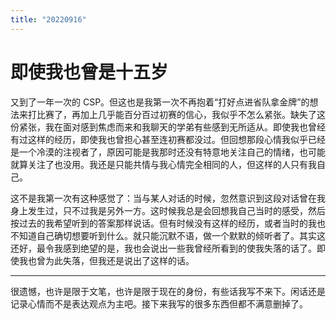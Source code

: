 ```yaml
---
title: "20220916"
---
```

即使我也曾是十五岁
===

又到了一年一次的 CSP。但这也是我第一次不再抱着“打好点进省队拿金牌”的想法来打比赛了，再加上几乎能百分百过初赛的信心，我似乎不怎么紧张。缺失了这份紧张，我在面对感到焦虑而来和我聊天的学弟有些感到无所适从。即使我也曾经有过这样的经历，即使我也曾担心甚至连初赛都没过。但回想那段心情我似乎已经是一个冷漠的注视者了，原因可能是我那时还没有特意地关注自己的情绪，也可能就算关注了也没用。我还是只能共情与我心情完全相同的人，但这样的人只有我自己。

这不是我第一次有这种感觉了：当与某人对话的时候，忽然意识到这段对话曾在我身上发生过，只不过我是另外一方。这时候我总是会回想我自己当时的感受，然后按过去的我希望听到的答案那样说话。但有时候没有这样的经历，或者当时的我也不知道自己确切想要听到什么。就只能沉默不语，做一个默默的倾听者了。其实这还好，最令我感到绝望的是，我也会说出一些我曾经所看到的使我失落的话了。即使我也曾为此失落，但我还是说出了这样的话。

---

很遗憾，也许是限于文笔，也许是限于现在的身份，有些话我写不来下。闲话还是记录心情而不是表达观点为主吧。接下来我写的很多东西但都不满意删掉了。


